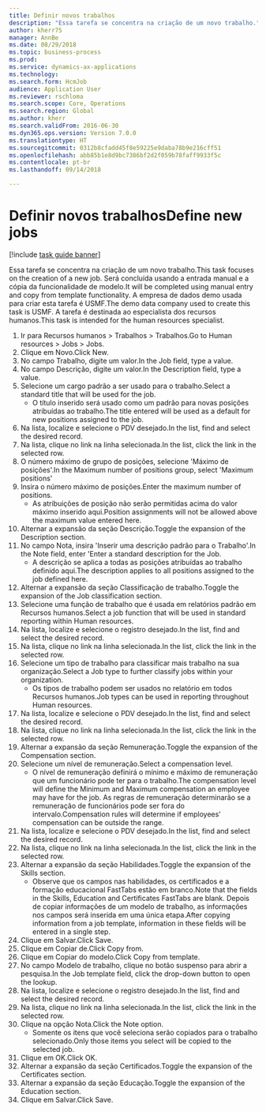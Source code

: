 ```yaml
--- 
title: Definir novos trabalhos
description: "Essa tarefa se concentra na criação de um novo trabalho."
author: kherr75
manager: AnnBe
ms.date: 08/29/2018
ms.topic: business-process
ms.prod: 
ms.service: dynamics-ax-applications
ms.technology: 
ms.search.form: HcmJob
audience: Application User
ms.reviewer: rschloma
ms.search.scope: Core, Operations
ms.search.region: Global
ms.author: kherr
ms.search.validFrom: 2016-06-30
ms.dyn365.ops.version: Version 7.0.0
ms.translationtype: HT
ms.sourcegitcommit: 0312b8cfadd45f8e59225e9daba78b9e216cff51
ms.openlocfilehash: abb85b1e8d9bc7386bf2d2f059b78faff9933f5c
ms.contentlocale: pt-br
ms.lasthandoff: 09/14/2018

---
```

# <a name="define-new-jobs"></a><span data-ttu-id="ed4ea-103">Definir novos trabalhos</span><span class="sxs-lookup"><span data-stu-id="ed4ea-103">Define new jobs</span></span>

[!include [task guide banner](../../includes/task-guide-banner.md)]

<span data-ttu-id="ed4ea-104">Essa tarefa se concentra na criação de um novo trabalho.</span><span class="sxs-lookup"><span data-stu-id="ed4ea-104">This task focuses on the creation of a new job.</span></span> <span data-ttu-id="ed4ea-105">Será concluída usando a entrada manual e a cópia da funcionalidade de modelo.</span><span class="sxs-lookup"><span data-stu-id="ed4ea-105">It will be completed using manual entry and copy from template functionality.</span></span> <span data-ttu-id="ed4ea-106">A empresa de dados demo usada para criar esta tarefa é USMF.</span><span class="sxs-lookup"><span data-stu-id="ed4ea-106">The demo data company used to create this task is USMF.</span></span> <span data-ttu-id="ed4ea-107">A tarefa é destinada ao especialista dos recursos humanos.</span><span class="sxs-lookup"><span data-stu-id="ed4ea-107">This task is intended for the human resources specialist.</span></span>

1. <span data-ttu-id="ed4ea-108">Ir para Recursos humanos > Trabalhos > Trabalhos.</span><span class="sxs-lookup"><span data-stu-id="ed4ea-108">Go to Human resources > Jobs > Jobs.</span></span>
2. <span data-ttu-id="ed4ea-109">Clique em Novo.</span><span class="sxs-lookup"><span data-stu-id="ed4ea-109">Click New.</span></span>
3. <span data-ttu-id="ed4ea-110">No campo Trabalho, digite um valor.</span><span class="sxs-lookup"><span data-stu-id="ed4ea-110">In the Job field, type a value.</span></span>
4. <span data-ttu-id="ed4ea-111">No campo Descrição, digite um valor.</span><span class="sxs-lookup"><span data-stu-id="ed4ea-111">In the Description field, type a value.</span></span>
5. <span data-ttu-id="ed4ea-112">Selecione um cargo padrão a ser usado para o trabalho.</span><span class="sxs-lookup"><span data-stu-id="ed4ea-112">Select a standard title that will be used for the job.</span></span> 
    * <span data-ttu-id="ed4ea-113">O título inserido será usado como um padrão para novas posições atribuídas ao trabalho.</span><span class="sxs-lookup"><span data-stu-id="ed4ea-113">The title entered will be used as a default for new positions assigned to the job.</span></span>  
6. <span data-ttu-id="ed4ea-114">Na lista, localize e selecione o PDV desejado.</span><span class="sxs-lookup"><span data-stu-id="ed4ea-114">In the list, find and select the desired record.</span></span>
7. <span data-ttu-id="ed4ea-115">Na lista, clique no link na linha selecionada.</span><span class="sxs-lookup"><span data-stu-id="ed4ea-115">In the list, click the link in the selected row.</span></span>
8. <span data-ttu-id="ed4ea-116">O número máximo de grupo de posições, selecione 'Máximo de posições'.</span><span class="sxs-lookup"><span data-stu-id="ed4ea-116">In the Maximum number of positions group, select 'Maximum positions'</span></span>
9. <span data-ttu-id="ed4ea-117">Insira o número máximo de posições.</span><span class="sxs-lookup"><span data-stu-id="ed4ea-117">Enter the maximum number of positions.</span></span> 
    * <span data-ttu-id="ed4ea-118">As atribuições de posição não serão permitidas acima do valor máximo inserido aqui.</span><span class="sxs-lookup"><span data-stu-id="ed4ea-118">Position assignments will not be allowed above the maximum value entered here.</span></span>  
10. <span data-ttu-id="ed4ea-119">Alternar a expansão da seção Descrição.</span><span class="sxs-lookup"><span data-stu-id="ed4ea-119">Toggle the expansion of the Description section.</span></span>
11. <span data-ttu-id="ed4ea-120">No campo Nota, insira 'Inserir uma descrição padrão para o Trabalho'.</span><span class="sxs-lookup"><span data-stu-id="ed4ea-120">In the Note field, enter 'Enter a standard description for the Job.</span></span>
    * <span data-ttu-id="ed4ea-121">A descrição se aplica a todas as posições atribuídas ao trabalho definido aqui.</span><span class="sxs-lookup"><span data-stu-id="ed4ea-121">The description applies to all positions assigned to the job defined here.</span></span>  
12. <span data-ttu-id="ed4ea-122">Alternar a expansão da seção Classificação de trabalho.</span><span class="sxs-lookup"><span data-stu-id="ed4ea-122">Toggle the expansion of the Job classification section.</span></span>
13. <span data-ttu-id="ed4ea-123">Selecione uma função de trabalho que é usada em relatórios padrão em Recursos humanos.</span><span class="sxs-lookup"><span data-stu-id="ed4ea-123">Select a job function that will be used in standard reporting within Human resources.</span></span>
14. <span data-ttu-id="ed4ea-124">Na lista, localize e selecione o registro desejado.</span><span class="sxs-lookup"><span data-stu-id="ed4ea-124">In the list, find and select the desired record.</span></span>
15. <span data-ttu-id="ed4ea-125">Na lista, clique no link na linha selecionada.</span><span class="sxs-lookup"><span data-stu-id="ed4ea-125">In the list, click the link in the selected row.</span></span>
16. <span data-ttu-id="ed4ea-126">Selecione um tipo de trabalho para classificar mais trabalho na sua organização.</span><span class="sxs-lookup"><span data-stu-id="ed4ea-126">Select a Job type to further classify jobs within your organization.</span></span> 
    * <span data-ttu-id="ed4ea-127">Os tipos de trabalho podem ser usados no relatório em todos Recursos humanos.</span><span class="sxs-lookup"><span data-stu-id="ed4ea-127">Job types can be used in reporting throughout Human resources.</span></span>  
17. <span data-ttu-id="ed4ea-128">Na lista, localize e selecione o PDV desejado.</span><span class="sxs-lookup"><span data-stu-id="ed4ea-128">In the list, find and select the desired record.</span></span>
18. <span data-ttu-id="ed4ea-129">Na lista, clique no link na linha selecionada.</span><span class="sxs-lookup"><span data-stu-id="ed4ea-129">In the list, click the link in the selected row.</span></span>
19. <span data-ttu-id="ed4ea-130">Alternar a expansão da seção Remuneração.</span><span class="sxs-lookup"><span data-stu-id="ed4ea-130">Toggle the expansion of the Compensation section.</span></span>
20. <span data-ttu-id="ed4ea-131">Selecione um nível de remuneração.</span><span class="sxs-lookup"><span data-stu-id="ed4ea-131">Select a compensation level.</span></span>
    * <span data-ttu-id="ed4ea-132">O nível de remuneração definirá o mínimo e máximo de remuneração que um funcionário pode ter para o trabalho.</span><span class="sxs-lookup"><span data-stu-id="ed4ea-132">The compensation level will define the Minimum and Maximum compensation an employee may have for the job.</span></span> <span data-ttu-id="ed4ea-133">As regras de remuneração determinarão se a remuneração de funcionários pode ser fora do intervalo.</span><span class="sxs-lookup"><span data-stu-id="ed4ea-133">Compensation rules will determine if employees' compensation can be outside the range.</span></span>  
21. <span data-ttu-id="ed4ea-134">Na lista, localize e selecione o PDV desejado.</span><span class="sxs-lookup"><span data-stu-id="ed4ea-134">In the list, find and select the desired record.</span></span>
22. <span data-ttu-id="ed4ea-135">Na lista, clique no link na linha selecionada.</span><span class="sxs-lookup"><span data-stu-id="ed4ea-135">In the list, click the link in the selected row.</span></span>
23. <span data-ttu-id="ed4ea-136">Alternar a expansão da seção Habilidades.</span><span class="sxs-lookup"><span data-stu-id="ed4ea-136">Toggle the expansion of the Skills section.</span></span>
    * <span data-ttu-id="ed4ea-137">Observe que os campos nas habilidades, os certificados e a formação educacional FastTabs estão em branco.</span><span class="sxs-lookup"><span data-stu-id="ed4ea-137">Note that the fields in the Skills, Education and Certificates FastTabs are blank.</span></span> <span data-ttu-id="ed4ea-138">Depois de copiar informações de um modelo de trabalho, as informações nos campos será inserida em uma única etapa.</span><span class="sxs-lookup"><span data-stu-id="ed4ea-138">After copying information from a job template, information in these fields will be entered in a single step.</span></span>   
24. <span data-ttu-id="ed4ea-139">Clique em Salvar.</span><span class="sxs-lookup"><span data-stu-id="ed4ea-139">Click Save.</span></span>
25. <span data-ttu-id="ed4ea-140">Clique em Copiar de.</span><span class="sxs-lookup"><span data-stu-id="ed4ea-140">Click Copy from.</span></span>
26. <span data-ttu-id="ed4ea-141">Clique em Copiar do modelo.</span><span class="sxs-lookup"><span data-stu-id="ed4ea-141">Click Copy from template.</span></span>
27. <span data-ttu-id="ed4ea-142">No campo Modelo de trabalho, clique no botão suspenso para abrir a pesquisa.</span><span class="sxs-lookup"><span data-stu-id="ed4ea-142">In the Job template field, click the drop-down button to open the lookup.</span></span>
28. <span data-ttu-id="ed4ea-143">Na lista, localize e selecione o registro desejado.</span><span class="sxs-lookup"><span data-stu-id="ed4ea-143">In the list, find and select the desired record.</span></span>
29. <span data-ttu-id="ed4ea-144">Na lista, clique no link na linha selecionada.</span><span class="sxs-lookup"><span data-stu-id="ed4ea-144">In the list, click the link in the selected row.</span></span>
30. <span data-ttu-id="ed4ea-145">Clique na opção Nota.</span><span class="sxs-lookup"><span data-stu-id="ed4ea-145">Click the Note option.</span></span>
    * <span data-ttu-id="ed4ea-146">Somente os itens que você seleciona serão copiados para o trabalho selecionado.</span><span class="sxs-lookup"><span data-stu-id="ed4ea-146">Only those items you select will be copied to the selected job.</span></span>    
31. <span data-ttu-id="ed4ea-147">Clique em OK.</span><span class="sxs-lookup"><span data-stu-id="ed4ea-147">Click OK.</span></span>
32. <span data-ttu-id="ed4ea-148">Alternar a expansão da seção Certificados.</span><span class="sxs-lookup"><span data-stu-id="ed4ea-148">Toggle the expansion of the Certificates section.</span></span>
33. <span data-ttu-id="ed4ea-149">Alternar a expansão da seção Educação.</span><span class="sxs-lookup"><span data-stu-id="ed4ea-149">Toggle the expansion of the Education section.</span></span>
34. <span data-ttu-id="ed4ea-150">Clique em Salvar.</span><span class="sxs-lookup"><span data-stu-id="ed4ea-150">Click Save.</span></span>


